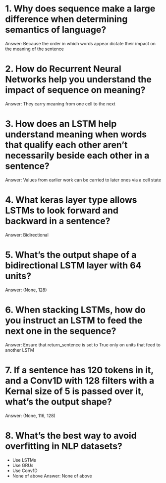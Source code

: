 # 1. Why does sequence make a large difference when determining semantics of language?
Answer: Because the order in which words appear dictate their impact on the meaning of the sentence

# 2. How do Recurrent Neural Networks help you understand the impact of sequence on meaning?
Answer: They carry meaning from one cell to the next

# 3. How does an LSTM help understand meaning when words that qualify each other aren’t necessarily beside each other in a sentence?
Answer: Values from earlier work can be carried to later ones via a cell state

# 4. What keras layer type allows LSTMs to look forward and backward in a sentence?
Answer: Bidirectional

# 5. What’s the output shape of a bidirectional LSTM layer with 64 units?
Answer: (None, 128)

# 6. When stacking LSTMs, how do you instruct an LSTM to feed the next one in the sequence?
Answer: Ensure that return_sentence is set to True only on units that feed to another LSTM

# 7. If a sentence has 120 tokens in it, and a Conv1D with 128 filters with a Kernal size of 5 is passed over it, what’s the output shape?
Answer: (None, 116, 128)

# 8. What’s the best way to avoid overfitting in NLP datasets?
- Use LSTMs
- Use GRUs
- Use Conv1D
- None of above
Answer: None of above
